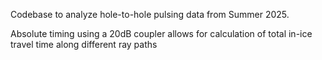 Codebase to analyze hole-to-hole pulsing data from Summer 2025.

Absolute timing using a 20dB coupler allows for calculation of total in-ice travel time along different ray paths
